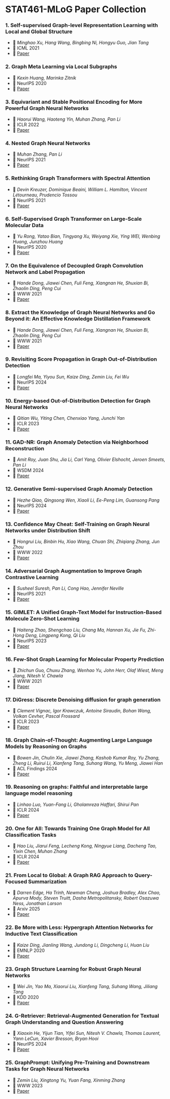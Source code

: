 # STAT461-MLoG Paper Collection

### 1. **Self-supervised Graph-level Representation Learning with Local and Global Structure**
* 📝 *Minghao Xu, Hang Wang, Bingbing Ni, Hongyu Guo, Jian Tang*
* 📅 ICML 2021
* 🔗 [Paper](https://arxiv.org/pdf/2106.04113)

### 2. **Graph Meta Learning via Local Subgraphs**
* 📝 *Kexin Huang, Marinka Zitnik*
* 📅 NeurIPS 2020
* 🔗 [Paper](https://proceedings.neurips.cc/paper_files/paper/2020/file/412604be30f701b1b1e3124c252065e6-Paper.pdf)

### 3. **Equivariant and Stable Positional Encoding for More Powerful Graph Neural Networks**
* 📝 *Haorui Wang, Haoteng Yin, Muhan Zhang, Pan Li*
* 📅 ICLR 2022
* 🔗 [Paper](https://arxiv.org/pdf/2203.00199)

### 4. **Nested Graph Neural Networks**
* 📝 *Muhan Zhang, Pan Li*
* 📅 NeurIPS 2021
* 🔗 [Paper](https://arxiv.org/pdf/2110.13197)

### 5. **Rethinking Graph Transformers with Spectral Attention**
* 📝 *Devin Kreuzer, Dominique Beaini, William L. Hamilton, Vincent Létourneau, Prudencio Tossou*
* 📅 NeurIPS 2021
* 🔗 [Paper](https://arxiv.org/pdf/2106.03893)

### 6. **Self-Supervised Graph Transformer on Large-Scale Molecular Data**
* 📝 *Yu Rong, Yatao Bian, Tingyang Xu, Weiyang Xie, Ying WEI, Wenbing Huang, Junzhou Huang*
* 📅 NeurIPS 2020
* 🔗 [Paper](https://arxiv.org/pdf/2007.02835)

### 7. **On the Equivalence of Decoupled Graph Convolution Network and Label Propagation**
* 📝 *Hande Dong, Jiawei Chen, Fuli Feng, Xiangnan He, Shuxian Bi, Zhaolin Ding, Peng Cui*
* 📅 WWW 2021
* 🔗 [Paper](https://arxiv.org/abs/2010.12408)

### 8. **Extract the Knowledge of Graph Neural Networks and Go Beyond it: An Effective Knowledge Distillation Framework**
* 📝 *Hande Dong, Jiawei Chen, Fuli Feng, Xiangnan He, Shuxian Bi, Zhaolin Ding, Peng Cui*
* 📅 WWW 2021
* 🔗 [Paper](https://dl.acm.org/doi/pdf/10.1145/3442381.3450068)

### 9. **Revisiting Score Propagation in Graph Out-of-Distribution Detection**
* 📝 *Longfei Ma, Yiyou Sun, Kaize Ding, Zemin Liu, Fei Wu*
* 📅 NeurIPS 2024
* 🔗 [Paper](https://openreview.net/pdf?id=jb5qN3212b)

### 10. **Energy-based Out-of-Distribution Detection for Graph Neural Networks**
* 📝 *Qitian Wu, Yiting Chen, Chenxiao Yang, Junchi Yan*
* 📅 ICLR 2023
* 🔗 [Paper](https://arxiv.org/pdf/2302.02914)

### 11. **GAD-NR: Graph Anomaly Detection via Neighborhood Reconstruction**
* 📝 *Amit Roy, Juan Shu, Jia Li, Carl Yang, Olivier Elshocht, Jeroen Smeets, Pan Li*
* 📅 WSDM 2024
* 🔗 [Paper](https://arxiv.org/pdf/2306.01951)

### 12. **Generative Semi-supervised Graph Anomaly Detection**
* 📝 *Hezhe Qiao, Qingsong Wen, Xiaoli Li, Ee-Peng Lim, Guansong Pang*
* 📅 NeurIPS 2024
* 🔗 [Paper](https://arxiv.org/pdf/2402.11887)

### 13. **Confidence May Cheat: Self-Training on Graph Neural Networks under Distribution Shift**
* 📝 *Hongrui Liu, Binbin Hu, Xiao Wang, Chuan Shi, Zhiqiang Zhang, Jun Zhou*
* 📅 WWW 2022
* 🔗 [Paper](https://arxiv.org/pdf/2201.11349)

### 14. **Adversarial Graph Augmentation to Improve Graph Contrastive Learning**
* 📝 *Susheel Suresh, Pan Li, Cong Hao, Jennifer Neville*
* 📅 NeurIPS 2021
* 🔗 [Paper](https://proceedings.neurips.cc/paper/2021/file/854f1fb6f65734d9e49f708d6cd84ad6-Paper.pdf)

### 15. **GIMLET: A Unified Graph-Text Model for Instruction-Based Molecule Zero-Shot Learning**
* 📝 *Haiteng Zhao, Shengchao Liu, Chang Ma, Hannan Xu, Jie Fu, Zhi-Hong Deng, Lingpeng Kong, Qi Liu*
* 📅 NeurIPS 2023
* 🔗 [Paper](https://arxiv.org/pdf/2306.13089)

### 16. **Few-Shot Graph Learning for Molecular Property Prediction**
* 📝 *Zhichun Guo, Chuxu Zhang, Wenhao Yu, John Herr, Olaf Wiest, Meng Jiang, Nitesh V. Chawla*
* 📅 WWW 2021
* 🔗 [Paper](https://arxiv.org/pdf/2102.07916)

### 17. **DiGress: Discrete Denoising diffusion for graph generation**
* 📝 *Clement Vignac, Igor Krawczuk, Antoine Siraudin, Bohan Wang, Volkan Cevher, Pascal Frossard*
* 📅 ICLR 2023
* 🔗 [Paper](https://arxiv.org/pdf/2209.14734)

### 18. **Graph Chain-of-Thought: Augmenting Large Language Models by Reasoning on Graphs**
* 📝 *Bowen Jin, Chulin Xie, Jiawei Zhang, Kashob Kumar Roy, Yu Zhang, Zheng Li, Ruirui Li, Xianfeng Tang, Suhang Wang, Yu Meng, Jiawei Han*
* 📅 ACL Findings 2024
* 🔗 [Paper](https://arxiv.org/pdf/2404.07103)

### 19. **Reasoning on graphs: Faithful and interpretable large language model reasoning**
* 📝 *Linhao Luo, Yuan-Fang Li, Gholamreza Haffari, Shirui Pan*
* 📅 ICLR 2024
* 🔗 [Paper](https://arxiv.org/pdf/2310.01061)

### 20. **One for All: Towards Training One Graph Model for All Classification Tasks**
* 📝 *Hao Liu, Jiarui Feng, Lecheng Kong, Ningyue Liang, Dacheng Tao, Yixin Chen, Muhan Zhang*
* 📅 ICLR 2024
* 🔗 [Paper](https://arxiv.org/pdf/2310.00149)

### 21. **From Local to Global: A Graph RAG Approach to Query-Focused Summarization**
* 📝 *Darren Edge, Ha Trinh, Newman Cheng, Joshua Bradley, Alex Chao, Apurva Mody, Steven Truitt, Dasha Metropolitansky, Robert Osazuwa Ness, Jonathan Larson*
* 📅 Arxiv 2025
* 🔗 [Paper](https://arxiv.org/pdf/2404.16130)

### 22. **Be More with Less: Hypergraph Attention Networks for Inductive Text Classification**
* 📝 *Kaize Ding, Jianling Wang, Jundong Li, Dingcheng Li, Huan Liu*
* 📅 EMNLP 2020
* 🔗 [Paper](https://arxiv.org/pdf/2011.00387)

### 23. **Graph Structure Learning for Robust Graph Neural Networks**
* 📝 *Wei Jin, Yao Ma, Xiaorui Liu, Xianfeng Tang, Suhang Wang, Jiliang Tang*
* 📅 KDD 2020
* 🔗 [Paper](https://arxiv.org/pdf/2005.10203)

### 24. **G-Retriever: Retrieval-Augmented Generation for Textual Graph Understanding and Question Answering**
* 📝 *Xiaoxin He, Yijun Tian, Yifei Sun, Nitesh V. Chawla, Thomas Laurent, Yann LeCun, Xavier Bresson, Bryan Hooi*
* 📅 NeurIPS 2024
* 🔗 [Paper](https://proceedings.neurips.cc/paper_files/paper/2024/file/efaf1c9726648c8ba363a5c927440529-Paper-Conference.pdf)

### 25. **GraphPrompt: Unifying Pre-Training and Downstream Tasks for Graph Neural Networks**
* 📝 *Zemin Liu, Xingtong Yu, Yuan Fang, Xinming Zhang*
* 📅 WWW 2023
* 🔗 [Paper](https://zemin-liu.github.io/papers/GraphPrompt-WWW-2023.pdf)
